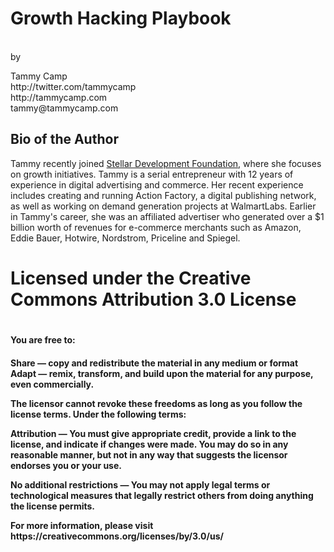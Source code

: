 <h1>Growth Hacking Playbook</h1>
<br>
by 
<br>
<p>Tammy Camp<br>
http://twitter.com/tammycamp<br>
http://tammycamp.com<br>
tammy@tammycamp.com</p></center>

<h2>Bio of the Author</h2>

<p>Tammy recently joined <a href="https://stellar.org">Stellar Development Foundation</a>, where she focuses on growth initiatives. Tammy is a serial entrepreneur with 12 years of experience in digital advertising and commerce. Her recent experience includes creating and running Action Factory, a digital publishing network, as well as working on demand generation projects at WalmartLabs.  Earlier in Tammy's career, she was an affiliated advertiser who generated over a $1 billion worth of revenues for e-commerce merchants such as Amazon, Eddie Bauer, Hotwire, Nordstrom, Priceline and Spiegel.</p>

<h1>Licensed under the Creative Commons Attribution 3.0 License<h1>

<h4>You are free to:<h4>

<b>Share</b> — copy and redistribute the material in any medium or format
<b>Adapt</b> — remix, transform, and build upon the material for any purpose, even commercially.

<p>The licensor cannot revoke these freedoms as long as you follow the license terms.
Under the following terms:</p>

<p><b>Attribution</b> — You must give <b>appropriate credit</b>, provide a link to the license, and <b>indicate if changes were made</b>. You may do so in any reasonable manner, but not in any way that suggests the licensor endorses you or your use.</p>

<p><b>No additional restrictions</b> — You may not apply legal terms or <b>technological measures</b> that legally restrict others from doing anything the license permits.</p>


<p>For more information, please visit https://creativecommons.org/licenses/by/3.0/us/</p>

